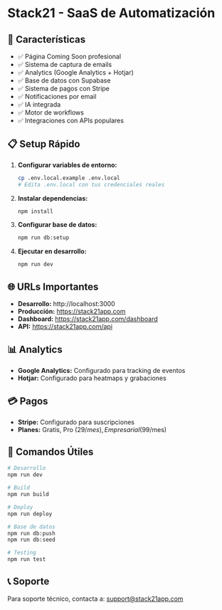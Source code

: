
# Stack21 - SaaS de Automatización

## 🚀 Características

- ✅ Página Coming Soon profesional
- ✅ Sistema de captura de emails
- ✅ Analytics (Google Analytics + Hotjar)
- ✅ Base de datos con Supabase
- ✅ Sistema de pagos con Stripe
- ✅ Notificaciones por email
- ✅ IA integrada
- ✅ Motor de workflows
- ✅ Integraciones con APIs populares

## 📋 Setup Rápido

1. **Configurar variables de entorno:**
   ```bash
   cp .env.local.example .env.local
   # Edita .env.local con tus credenciales reales
   ```

2. **Instalar dependencias:**
   ```bash
   npm install
   ```

3. **Configurar base de datos:**
   ```bash
   npm run db:setup
   ```

4. **Ejecutar en desarrollo:**
   ```bash
   npm run dev
   ```

## 🌐 URLs Importantes

- **Desarrollo:** http://localhost:3000
- **Producción:** https://stack21app.com
- **Dashboard:** https://stack21app.com/dashboard
- **API:** https://stack21app.com/api

## 📊 Analytics

- **Google Analytics:** Configurado para tracking de eventos
- **Hotjar:** Configurado para heatmaps y grabaciones

## 💳 Pagos

- **Stripe:** Configurado para suscripciones
- **Planes:** Gratis, Pro ($29/mes), Empresarial ($99/mes)

## 🔧 Comandos Útiles

```bash
# Desarrollo
npm run dev

# Build
npm run build

# Deploy
npm run deploy

# Base de datos
npm run db:push
npm run db:seed

# Testing
npm run test
```

## 📞 Soporte

Para soporte técnico, contacta a: support@stack21app.com
